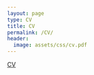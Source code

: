 ```yaml
---
layout: page
type: CV
title: CV
permalink: /CV/
header:
  image: assets/css/cv.pdf
---
```


[CV](https://github.com/moslur/moslur.github.io/blob/master/assets/water_use_paper_draft.pdf)
